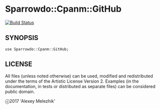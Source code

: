 # Sparrowdo::Cpanm::GitHub

[![Build Status](https://travis-ci.org//perl6-sparrowdo-cpanm-github.svg?branch=master)](https://travis-ci.org//perl6-sparrowdo-cpanm-github)

## SYNOPSIS

```
use Sparrowdo::Cpanm::GitHub;
```

## LICENSE

All files (unless noted otherwise) can be used, modified and redistributed
under the terms of the Artistic License Version 2. Examples (in the
documentation, in tests or distributed as separate files) can be considered
public domain.

ⓒ2017 'Alexey Melezhik'
